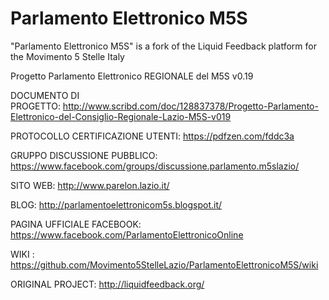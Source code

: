 Parlamento Elettronico M5S
==========================

"Parlamento Elettronico M5S" is a fork of the Liquid Feedback platform for the Movimento 5 Stelle Italy



Progetto Parlamento Elettronico REGIONALE del M5S v0.19

DOCUMENTO DI PROGETTO: http://www.scribd.com/doc/128837378/Progetto-Parlamento-Elettronico-del-Consiglio-Regionale-Lazio-M5S-v019

PROTOCOLLO CERTIFICAZIONE UTENTI: https://pdfzen.com/fddc3a

GRUPPO DISCUSSIONE PUBBLICO: https://www.facebook.com/groups/discussione.parlamento.m5slazio/

SITO WEB: http://www.parelon.lazio.it/

BLOG: http://parlamentoelettronicom5s.blogspot.it/

PAGINA UFFICIALE FACEBOOK: https://www.facebook.com/ParlamentoElettronicoOnline

WIKI : https://github.com/Movimento5StelleLazio/ParlamentoElettronicoM5S/wiki



ORIGINAL PROJECT:
http://liquidfeedback.org/

